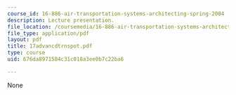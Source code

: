 ```yaml
---
course_id: 16-886-air-transportation-systems-architecting-spring-2004
description: Lecture presentation.
file_location: /coursemedia/16-886-air-transportation-systems-architecting-spring-2004/676da8971584c31c018a3ee0b7c22ba6_17advancdtrnspot.pdf
file_type: application/pdf
layout: pdf
title: 17advancdtrnspot.pdf
type: course
uid: 676da8971584c31c018a3ee0b7c22ba6

---
```

None